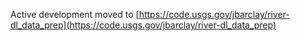 Active development moved to [https://code.usgs.gov/jbarclay/river-dl_data_prep](https://code.usgs.gov/jbarclay/river-dl_data_prep)
